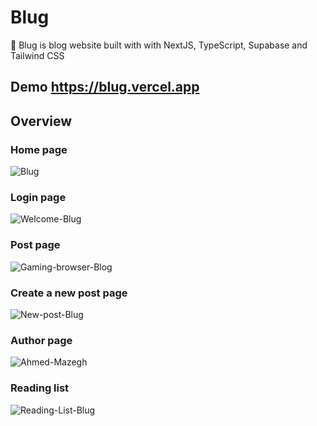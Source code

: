 # Blug

🔴 Blug is blog website built with with NextJS, TypeScript, Supabase and Tailwind CSS

## Demo https://blug.vercel.app

## Overview

### Home page

<img src="https://i.ibb.co/PW5rmby/Blug.png" alt="Blug" border="0">

### Login page

<img src="https://i.ibb.co/ngrTsm3/Welcome-Blug.png" alt="Welcome-Blug" border="0">

### Post page

<img src="https://i.ibb.co/TWPpnkL/Gaming-browser-Blog.png" alt="Gaming-browser-Blog" border="0">

### Create a new post page

<img src="https://i.ibb.co/YhgFpJz/New-post-Blug.png" alt="New-post-Blug" border="0">

### Author page

<img src="https://i.ibb.co/PxjwRPg/Ahmed-Mazegh.png" alt="Ahmed-Mazegh" border="0">

### Reading list

<img src="https://i.ibb.co/gMXvHLW/Reading-List-Blug.png" alt="Reading-List-Blug" border="0">
